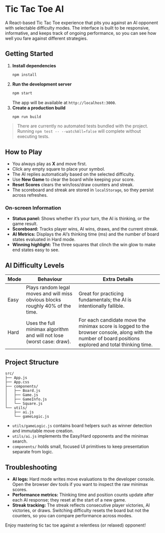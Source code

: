 # Tic Tac Toe AI

A React-based Tic Tac Toe experience that pits you against an AI opponent with selectable difficulty modes. The interface is built to be responsive, informative, and keeps track of ongoing performance, so you can see how well you fare against different strategies.

## Getting Started

1. **Install dependencies**
   ```bash
   npm install
   ```
2. **Run the development server**
   ```bash
   npm start
   ```
   The app will be available at `http://localhost:3000`.
3. **Create a production build**
   ```bash
   npm run build
   ```

> There are currently no automated tests bundled with the project. Running `npm test -- --watchAll=false` will complete without executing tests.

## How to Play

- You always play as **X** and move first.
- Click any empty square to place your symbol.
- The AI replies automatically based on the selected difficulty.
- Use **New Game** to clear the board while keeping your score.
- **Reset Scores** clears the win/loss/draw counters and streak.
- The scoreboard and streak are stored in `localStorage`, so they persist across refreshes.

### On-screen Information

- **Status panel:** Shows whether it’s your turn, the AI is thinking, or the game result.
- **Scoreboard:** Tracks player wins, AI wins, draws, and the current streak.
- **AI Metrics:** Displays the AI’s thinking time (ms) and the number of board states evaluated in Hard mode.
- **Winning highlight:** The three squares that clinch the win glow to make end states easy to see.

## AI Difficulty Levels

| Mode | Behaviour | Extra Details |
| ---- | --------- | ------------- |
| Easy | Plays random legal moves and will miss obvious blocks roughly 40% of the time. | Great for practicing fundamentals; the AI is intentionally fallible. |
| Hard | Uses the full minimax algorithm and will not lose (worst case: draw). | For each candidate move the minimax score is logged to the browser console, along with the number of board positions explored and total thinking time. |

## Project Structure

```
src/
├── App.js
├── App.css
├── components/
│   ├── Board.js
│   ├── Game.js
│   ├── GameInfo.js
│   └── Square.js
└── utils/
    ├── ai.js
    └── gameLogic.js
```

- `utils/gameLogic.js` contains board helpers such as winner detection and immutable move creation.
- `utils/ai.js` implements the Easy/Hard opponents and the minimax search.
- `components/` holds small, focused UI primitives to keep presentation separate from logic.

## Troubleshooting

- **AI logs:** Hard mode writes move evaluations to the developer console. Open the browser dev tools if you want to inspect the raw minimax scores.
- **Performance metrics:** Thinking time and position counts update after each AI response; they reset at the start of a new game.
- **Streak tracking:** The streak reflects consecutive player victories, AI victories, or draws. Switching difficulty resets the board but not the counters, so you can compare performance across modes.

Enjoy mastering tic tac toe against a relentless (or relaxed) opponent!
